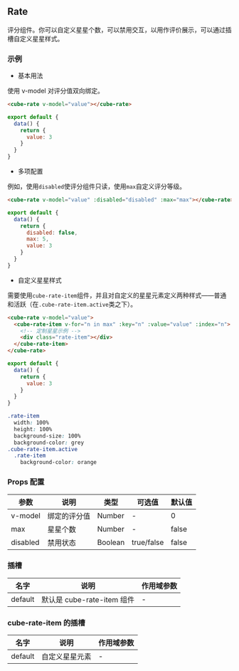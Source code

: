 ## Rate

评分组件。你可以自定义星星个数，可以禁用交互，以用作评价展示，可以通过插槽自定义星星样式。

### 示例

- 基本用法

使用 v-model 对评分值双向绑定。

```html
<cube-rate v-model="value"></cube-rate>
```

```javascript
export default {
  data() {
    return {
      value: 3
    }
  }
}
```

- 多项配置

例如，使用`disabled`使评分组件只读，使用`max`自定义评分等级。

```html
<cube-rate v-model="value" :disabled="disabled" :max="max"></cube-rate>
```

```javascript
export default {
  data() {
    return {
      disabled: false,
      max: 5,
      value: 3
    }
  }
}
```

- 自定义星星样式

需要使用`cube-rate-item`组件，并且对自定义的星星元素定义两种样式——普通和活跃（在`.cube-rate-item.active`类之下）。

```html
<cube-rate v-model="value">
  <cube-rate-item v-for="n in max" :key="n" :value="value" :index="n">
    <!-- 定制星星示例 -->
    <div class="rate-item"></div>
  </cube-rate-item>
</cube-rate>
```

```javascript
export default {
  data() {
    return {
      value: 3
    }
  }
}
```

```css
.rate-item
  width: 100%
  height: 100%
  background-size: 100%
  background-color: grey
.cube-rate-item.active
  .rate-item
    background-color: orange
```

### Props 配置

| 参数 | 说明 | 类型 | 可选值 | 默认值 |
| - | - | - | - | - |
| v-model | 绑定的评分值 | Number | - | 0 |
| max | 星星个数 | Number | - | false |
| disabled | 禁用状态 | Boolean | true/false | false |

### 插槽

| 名字 | 说明 | 作用域参数 |
| - | - | - |
| default | 默认是 cube-rate-item 组件 | - |

### cube-rate-item 的插槽

| 名字 | 说明 | 作用域参数 |
| - | - | - |
| default | 自定义星星元素 | - |
